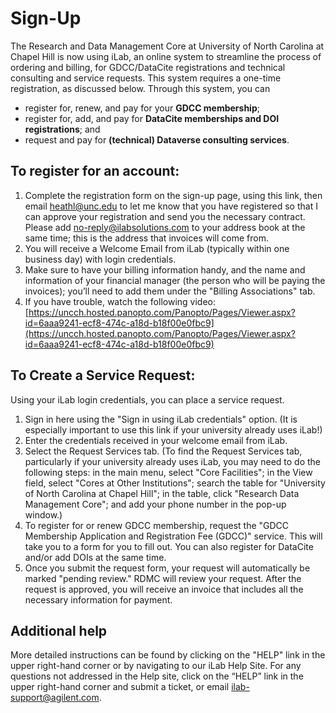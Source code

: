 # Sign-Up
The Research and Data Management Core at University of North Carolina at Chapel Hill is now using iLab, an online system to streamline the process of ordering and billing, for GDCC/DataCite registrations and technical consulting and service requests. This system requires a one-time registration, as discussed below. Through this system, you can
- register for, renew, and pay for your **GDCC membership**;
- register for, add, and pay for **DataCite memberships and DOI registrations**; and
- request and pay for **(technical) Dataverse consulting services**.

## To register for an account:
1. Complete the registration form on the sign-up page, using this link, then email [heathl@unc.edu](mailto:heathl@unc.edu) to let me know that you have registered so that I can approve your registration and send you the necessary contract. Please add no-reply@ilabsolutions.com to your address book at the same time; this is the address that invoices will come from.
2. You will receive a Welcome Email from iLab (typically within one business day) with login credentials.
3. Make sure to have your billing information handy, and the name and information of your financial manager (the person who will be paying the invoices); you’ll need to add them under the "Billing Associations" tab.
4. If you have trouble, watch the following video: [https://uncch.hosted.panopto.com/Panopto/Pages/Viewer.aspx?id=6aaa9241-ecf8-474c-a18d-b18f00e0fbc9](https://uncch.hosted.panopto.com/Panopto/Pages/Viewer.aspx?id=6aaa9241-ecf8-474c-a18d-b18f00e0fbc9)
 
## To Create a Service Request:
Using your iLab login credentials, you can place a service request. 
1. Sign in here using the "Sign in using iLab credentials" option. (It is especially important to use this link if your university already uses iLab!)
2. Enter the credentials received in your welcome email from iLab. 
3. Select the Request Services tab.  (To find the Request Services tab, particularly if your university already uses iLab, you may need to do the following steps: in the main menu, select "Core Facilities"; in the View field, select "Cores at Other Institutions"; search the table for "University of North Carolina at Chapel Hill"; in the table, click "Research Data Management Core"; and add your phone number in the pop-up window.)
4. To register for or renew GDCC membership, request the "GDCC Membership Application and Registration Fee (GDCC)" service. This will take you to a form for you to fill out. You can also register for DataCite and/or add DOIs at the same time. 
5. Once you submit the request form, your request will automatically be marked "pending review." RDMC will review your request. After the request is approved, you will receive an invoice that includes all the necessary information for payment.
 
## Additional help  
More detailed instructions can be found by clicking on the "HELP" link in the upper right-hand corner or by navigating to our iLab Help Site. For any questions not addressed in the Help site, click on the “HELP” link in the upper right-hand corner and submit a ticket, or email [ilab-support@agilent.com](mailto:ilab-support@agilent.com).

